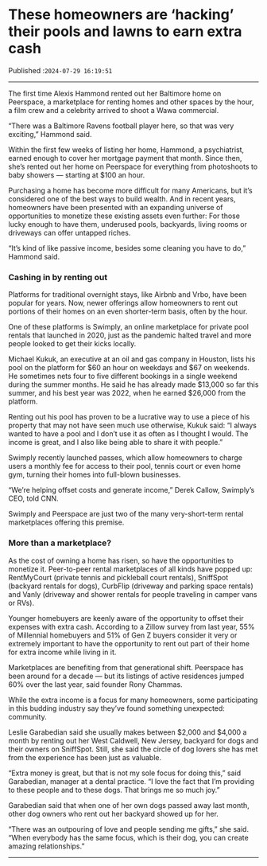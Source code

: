 # These homeowners are ‘hacking’ their pools and lawns to earn extra cash

Published :`2024-07-29 16:19:51`

---

The first time Alexis Hammond rented out her Baltimore home on Peerspace, a marketplace for renting homes and other spaces by the hour, a film crew and a celebrity arrived to shoot a Wawa commercial.

“There was a Baltimore Ravens football player here, so that was very exciting,” Hammond said.

Within the first few weeks of listing her home, Hammond, a psychiatrist, earned enough to cover her mortgage payment that month. Since then, she’s rented out her home on Peerspace for everything from photoshoots to baby showers — starting at $100 an hour.

Purchasing a home has become more difficult for many Americans, but it’s considered one of the best ways to build wealth. And in recent years, homeowners have been presented with an expanding universe of opportunities to monetize these existing assets even further: For those lucky enough to have them, underused pools, backyards, living rooms or driveways can offer untapped riches.

“It’s kind of like passive income, besides some cleaning you have to do,” Hammond said.

### Cashing in by renting out

Platforms for traditional overnight stays, like Airbnb and Vrbo, have been popular for years. Now, newer offerings allow homeowners to rent out portions of their homes on an even shorter-term basis, often by the hour.

One of these platforms is Swimply, an online marketplace for private pool rentals that launched in 2020, just as the pandemic halted travel and more people looked to get their kicks locally.

Michael Kukuk, an executive at an oil and gas company in Houston, lists his pool on the platform for $60 an hour on weekdays and $67 on weekends. He sometimes nets four to five different bookings in a single weekend during the summer months. He said he has already made $13,000 so far this summer, and his best year was 2022, when he earned $26,000 from the platform.

Renting out his pool has proven to be a lucrative way to use a piece of his property that may not have seen much use otherwise, Kukuk said: “I always wanted to have a pool and I don’t use it as often as I thought I would. The income is great, and I also like being able to share it with people.”

Swimply recently launched passes, which allow homeowners to charge users a monthly fee for access to their pool, tennis court or even home gym, turning their homes into full-blown businesses.

“We’re helping offset costs and generate income,” Derek Callow, Swimply’s CEO, told CNN.

Swimply and Peerspace are just two of the many very-short-term rental marketplaces offering this premise.

### More than a marketplace?

As the cost of owning a home has risen, so have the opportunities to monetize it. Peer-to-peer rental marketplaces of all kinds have popped up: RentMyCourt (private tennis and pickleball court rentals), SniffSpot (backyard rentals for dogs), CurbFlip (driveway and parking space rentals) and Vanly (driveway and shower rentals for people traveling in camper vans or RVs).

Younger homebuyers are keenly aware of the opportunity to offset their expenses with extra cash. According to a Zillow survey from last year, 55% of Millennial homebuyers and 51% of Gen Z buyers consider it very or extremely important to have the opportunity to rent out part of their home for extra income while living in it.

Marketplaces are benefiting from that generational shift. Peerspace has been around for a decade — but its listings of active residences jumped 60% over the last year, said founder Rony Chammas.

While the extra income is a focus for many homeowners, some participating in this budding industry say they’ve found something unexpected: community.

Leslie Garabedian said she usually makes between $2,000 and $4,000 a month by renting out her West Caldwell, New Jersey, backyard for dogs and their owners on SniffSpot. Still, she said the circle of dog lovers she has met from the experience has been just as valuable.

“Extra money is great, but that is not my sole focus for doing this,” said Garabedian, manager at a dental practice. “I love the fact that I’m providing to these people and to these dogs. That brings me so much joy.”

Garabedian said that when one of her own dogs passed away last month, other dog owners who rent out her backyard showed up for her.

“There was an outpouring of love and people sending me gifts,” she said. “When everybody has the same focus, which is their dog, you can create amazing relationships.”

---

